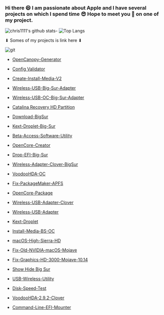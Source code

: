 ### Hi there 😄 I am passionate about Apple and I have several projects on which I spend time 😎 Hope to meet you 🤝 on one of my project.
![chris1111's github stats](https://github-readme-stats.vercel.app/api?username=chris1111&show_icons=true&theme=tokyonight)- ![Top Langs](https://github-readme-stats.vercel.app/api/top-langs/?username=chris1111&show_icons=true&theme=tokyonight)



<div align="left">
 ⬇︎ Somes of my projects is link here ⬇︎

 </a>
    </div>
    </div>
    
<div align="left">
 
![git](https://user-images.githubusercontent.com/6248794/103409556-67b1fd80-4b35-11eb-83b6-abede17a0260.png)

- [OpenCanopy-Generator](https://github.com/chris1111/OpenCanopy-Generator)

- [Config Validator](https://github.com/chris1111/Config-Validator)

- [Create-Install-Media-V2](https://github.com/chris1111/Create-Install-Media-V2)

- [Wireless-USB-Big-Sur-Adapter](https://github.com/chris1111/Wireless-USB-Big-Sur-Adapter)

- [Wireless-USB-OC-Big-Sur-Adapter](https://github.com/chris1111/Wireless-USB-OC-Big-Sur-Adapter)

- [Catalina Recovery HD Partition](https://github.com/chris1111/Catalina-Recovery-HD-Partition)

- [Download-BigSur](https://github.com/chris1111/Download-BigSur)

- [Kext-Droplet-Big-Sur](https://github.com/chris1111/Kext-Droplet-Big-Sur)

- [Beta-Access-Software-Utility](https://github.com/chris1111/Beta-Access-Software-Utility)

- [OpenCore-Creator](https://github.com/chris1111/OpenCore-Creator)

- [Drop-EFI-Big-Sur](https://github.com/chris1111/Drop-EFI-Big-Sur)

- [Wireless-Adapter-Clover-BigSur](https://github.com/chris1111/WirelessAdapterCloverBigSur)

- [VoodooHDA-OC](https://github.com/chris1111/VoodooHDA-OC)

- [Fix-PackageMaker-APFS](https://github.com/chris1111/Fix-PackageMaker-APFS)

- [OpenCore-Package](https://github.com/chris1111/OpenCore-Package)

- [Wireless-USB-Adapter-Clover](https://github.com/chris1111/Wireless-USB-Adapter-Clover)

- [Wireless-USB-Adapter](https://github.com/chris1111/Wireless-USB-Adapter)

- [Kext-Droplet](https://github.com/chris1111/Kext-Droplet)

- [Install-Media-BS-OC](https://github.com/chris1111/Install-Media-BS-OC)

- [macOS-High-Sierra-HD](https://github.com/chris1111/macOS-High-Sierra-HD)

- [Fix-Old-NVIDIA-macOS-Mojave](https://github.com/chris1111/Fix-Old-NVIDIA-macOS-Mojave)

- [Fix-Graphics-HD-3000-Mojave-10.14](https://github.com/chris1111/Fix-Graphics-HD-3000-Mojave-10.14)

- [Show Hide Big Sur](https://github.com/chris1111/Show-Hide-BS)

- [USB-Wireless-Utility](https://github.com/chris1111/USB-Wireless-Utility)

- [Disk-Speed-Test](https://github.com/chris1111/Disk-Speed-Test)

- [VoodooHDA-2.9.2-Clover](https://github.com/chris1111/VoodooHDA-2.9.2-Clover-V15)

- [Command-Line-EFI-Mounter](https://github.com/chris1111/Command-Line-EFI-Mounter)

</a>
    </div>
    </div>
    


















